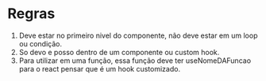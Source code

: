 # Regras
1. Deve estar no primeiro nivel do componente, não deve estar em um loop ou condição.
2. So devo e posso dentro de um componente ou custom hook.
3. Para utilizar em uma função, essa função deve ter useNomeDAFuncao para o react pensar que é um hook customizado.
